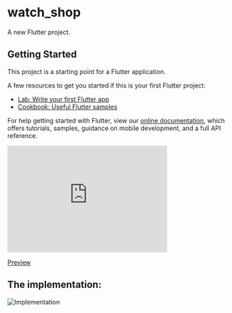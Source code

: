 # watch_shop

A new Flutter project.

## Getting Started

This project is a starting point for a Flutter application.

A few resources to get you started if this is your first Flutter project:

- [Lab: Write your first Flutter app](https://flutter.dev/docs/get-started/codelab)
- [Cookbook: Useful Flutter samples](https://flutter.dev/docs/cookbook)

For help getting started with Flutter, view our
[online documentation](https://flutter.dev/docs), which offers tutorials,
samples, guidance on mobile development, and a full API reference.

<div style="width:360px;max-width:100%;"><div style="height:0;padding-bottom:66.67%;position:relative;"><iframe width="360" height="240" style="position:absolute;top:0;left:0;width:100%;height:100%;" frameBorder="0" src="https://imgflip.com/embed/4b31vj"></iframe></div><p><a href="https://imgflip.com/gif/4b31vj">Preview</a></p></div>

## The implementation:
![Implementation](https://imgflip.com/gif/4b31vj)
